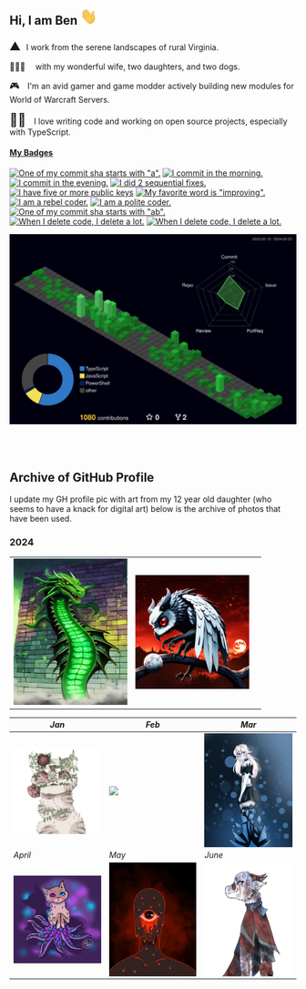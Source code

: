 ## Hi, I am Ben <img width="30px" height="30" src="https://github.com/SatYu26/SatYu26/raw/master/Assets/Hi.gif" />

<span style="font-size:23px; display: inline-block; padding-right:6px">⛰️</span> I work from the serene landscapes of rural Virginia. 

<span style="font-size:14px; display: inline-block; padding-right:14px">👨‍👩‍👧</span> with my wonderful wife, two daughters, and two dogs.

<span style="font-size:16px; display: inline-block; padding-right:10px">🎮</span> I'm an avid gamer and game modder actively building new modules for World of Warcraft Servers.

<span style="font-size:22px; display: inline-block; padding-right:10px">👨‍💻</span>  I love writing code and working on open source projects, especially with TypeScript.  

<!-- my-badges start -->
<h4><a href="https://github.com/my-badges/my-badges">My Badges</a></h4>

<a href="my-badges/a-commit.md"><img src="https://github.com/my-badges/my-badges/blob/master/src/all-badges/abc-commit/a-commit.png?raw=true" alt="One of my commit sha starts with &quot;a&quot;." title="One of my commit sha starts with &quot;a&quot;." width="64"></a>
<a href="my-badges/morning-commits.md"><img src="https://github.com/my-badges/my-badges/blob/master/src/all-badges/time-of-commit/morning-commits.png?raw=true" alt="I commit in the morning." title="I commit in the morning." width="64"></a>
<a href="my-badges/evening-commits.md"><img src="https://github.com/my-badges/my-badges/blob/master/src/all-badges/time-of-commit/evening-commits.png?raw=true" alt="I commit in the evening." title="I commit in the evening." width="64"></a>
<a href="my-badges/fix-2.md"><img src="https://github.com/my-badges/my-badges/blob/master/src/all-badges/fix-commit/fix-2.png?raw=true" alt="I did 2 sequential fixes." title="I did 2 sequential fixes." width="64"></a>
<a href="my-badges/public-keys-5.md"><img src="https://github.com/my-badges/my-badges/blob/master/src/all-badges/public-keys/public-keys-5.png?raw=true" alt="I have five or more public keys" title="I have five or more public keys" width="64"></a>
<a href="my-badges/favorite-word.md"><img src="https://github.com/my-badges/my-badges/blob/master/src/all-badges/favorite-word/favorite-word.png?raw=true" alt="My favorite word is &quot;improving&quot;." title="My favorite word is &quot;improving&quot;." width="64"></a>
<a href="my-badges/rebel-coder.md"><img src="https://github.com/my-badges/my-badges/blob/master/src/all-badges/polite-coder/rebel-coder.png?raw=true" alt="I am a rebel coder." title="I am a rebel coder." width="64"></a>
<a href="my-badges/polite-coder.md"><img src="https://github.com/my-badges/my-badges/blob/master/src/all-badges/polite-coder/polite-coder.png?raw=true" alt="I am a polite coder." title="I am a polite coder." width="64"></a>
<a href="my-badges/ab-commit.md"><img src="https://github.com/my-badges/my-badges/blob/master/src/all-badges/abc-commit/ab-commit.png?raw=true" alt="One of my commit sha starts with &quot;ab&quot;." title="One of my commit sha starts with &quot;ab&quot;." width="64"></a>
<a href="my-badges/mass-delete-commit.md"><img src="https://github.com/my-badges/my-badges/blob/master/src/all-badges/mass-delete-commit/mass-delete-commit.png?raw=true" alt="When I delete code, I delete a lot." title="When I delete code, I delete a lot." width="64"></a>
<a href="my-badges/mass-delete-commit-10k.md"><img src="https://github.com/my-badges/my-badges/blob/master/src/all-badges/mass-delete-commit/mass-delete-commit-10k.png?raw=true" alt="When I delete code, I delete a lot." title="When I delete code, I delete a lot." width="64"></a>
<!-- my-badges end -->

![](./profile-3d-contrib/profile-night-green.svg)

<br><br>
## Archive of GitHub Profile
I update my GH profile pic with art from my 12 year old daughter (who seems to have a knack for digital art) below is the archive of photos that have been used. 

### 2024
<table>
  <tr>
    <td align="center">
      <img src="images/drawing-convert.jpg" width="200px">
    </td>
    <td align="center">
      <img src="images/clara-owl.jpg" width="200px">
    </td>
    <td align="center">
      <!-- Third image goes here -->
    </td>
  </tr>
</table>

| *Jan* | *Feb* | *Mar* |
| --- | --- | --- |
| <img src="images/Jan.png" align="center" width="200px"> | <img src="images/Feb.png" align="center" width="200px">     | <img src="images/March.png" align="center" width="200px" height="200px">    |
| *April* | *May* | *June* |
| <img src="images/April.png" align="center" width="200px"> | <img src="images/May.png" align="center" width="200px" height="200px">     | <img src="images/June.png" align="center" width="200px" height="200px">    |

<br clear="left">
